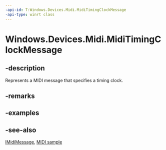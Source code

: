 ```yaml
---
-api-id: T:Windows.Devices.Midi.MidiTimingClockMessage
-api-type: winrt class
---
```


<!-- Class syntax.
public class MidiTimingClockMessage : Windows.Devices.Midi.IMidiMessage
-->

# Windows.Devices.Midi.MidiTimingClockMessage

## -description
Represents a MIDI message that specifies a timing clock.

## -remarks

## -examples

## -see-also
[IMidiMessage](imidimessage.md), [MIDI  sample](https://go.microsoft.com/fwlink/p/?LinkID=394281)
